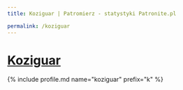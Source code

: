 ```yaml
---
title: Koziguar | Patromierz - statystyki Patronite.pl

permalink: /koziguar
---
```


# [Koziguar](https://patronite.pl/koziguar)

{% include profile.md name="koziguar" prefix="k" %}
